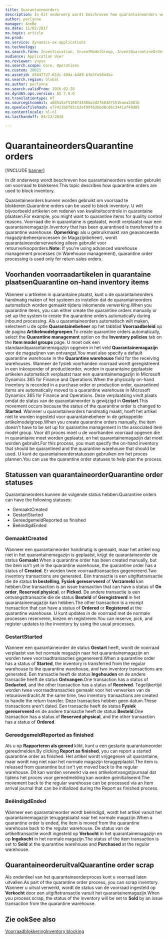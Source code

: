 ```yaml
---
title: Quarantaineorders
description: In dit onderwerp wordt beschreven hoe quarantaineorders worden gebruikt om voorraad te blokkeren.
author: perlynne
manager: AnnBe
ms.date: 11/02/2017
ms.topic: article
ms.prod: 
ms.service: dynamics-ax-applications
ms.technology: 
ms.search.form: InventLocation, InventModelGroup, InventQuarantineOrder, InventQuarantineParmEnd, InventQuarantineParmReportFinished, InventQuarantineParmStartUp, InventTrans
audience: Application User
ms.reviewer: yuyus
ms.search.scope: Core, Operations
ms.custom: 30021
ms.assetid: d5047727-653c-49da-b489-6fd3fe50445e
ms.search.region: Global
ms.author: perlynne
ms.search.validFrom: 2016-02-28
ms.dyn365.ops.version: AX 7.0.0
ms.translationtype: HT
ms.sourcegitcommit: a8b5a5af5108744406a3d2fb84d7151baea2481b
ms.openlocfilehash: e77411bbfd5cb2ef09f63bbd0cd6c3441af49d05
ms.contentlocale: nl-nl
ms.lasthandoff: 04/13/2018

---
```


# <a name="quarantine-orders"></a><span data-ttu-id="9f64f-103">Quarantaineorders</span><span class="sxs-lookup"><span data-stu-id="9f64f-103">Quarantine orders</span></span>

[!INCLUDE [banner](../includes/banner.md)]

<span data-ttu-id="9f64f-104">In dit onderwerp wordt beschreven hoe quarantaineorders worden gebruikt om voorraad te blokkeren.</span><span class="sxs-lookup"><span data-stu-id="9f64f-104">This topic describes how quarantine orders are used to block inventory.</span></span>

<span data-ttu-id="9f64f-105">Quarantaineorders kunnen worden gebruikt om voorraad te blokkeren.</span><span class="sxs-lookup"><span data-stu-id="9f64f-105">Quarantine orders can be used to block inventory.</span></span> <span data-ttu-id="9f64f-106">U wilt bijvoorbeeld artikelen om redenen van kwaliteitscontrole in quarantaine plaatsen.</span><span class="sxs-lookup"><span data-stu-id="9f64f-106">For example, you might want to quarantine items for quality control reasons.</span></span> <span data-ttu-id="9f64f-107">Voorraad die in quarantaine is geplaatst, wordt verplaatst naar een quarantainemagazijn.</span><span class="sxs-lookup"><span data-stu-id="9f64f-107">Inventory that has been quarantined is transferred to a quarantine warehouse.</span></span> <span data-ttu-id="9f64f-108">**Opmerking:** als u gebruikmaakt van geavanceerde magazijnbeheerprocessen (in Magazijnbeheer), wordt quarantaineorderverwerking alleen gebruikt voor retourverkooporders.</span><span class="sxs-lookup"><span data-stu-id="9f64f-108">**Note:** If you're using advanced warehouse management processes (in Warehouse management), quarantine order processing is used only for return sales orders.</span></span>

## <a name="quarantine-on-hand-inventory-items"></a><span data-ttu-id="9f64f-109">Voorhanden voorraadartikelen in quarantaine plaatsen</span><span class="sxs-lookup"><span data-stu-id="9f64f-109">Quarantine on-hand inventory items</span></span>
<span data-ttu-id="9f64f-110">Wanneer u artikelen in quarantaine plaatst, kunt u de quarantaineorders handmatig maken of het systeem zo instellen dat de quarantaineorders automatisch worden gemaakt tijdens inkomende verwerking.</span><span class="sxs-lookup"><span data-stu-id="9f64f-110">When you quarantine items, you can either create the quarantine orders manually or set up the system to create the quarantine orders automatically during inbound processing.</span></span> <span data-ttu-id="9f64f-111">Als u quarantaineorders automatisch wilt maken, selecteert u de optie **Quarantainebeheer** op het tabblad **Voorraadbeleid** op de pagina **Artikelmodelgroepen**.</span><span class="sxs-lookup"><span data-stu-id="9f64f-111">To create quarantine orders automatically, select the **Quarantine management** option on the **Inventory policies** tab on the **Item model groups** page.</span></span> <span data-ttu-id="9f64f-112">U moet ook een standaardquarantainemagazijn opgeven in het veld **Quarantainemagazijn** voor de magazijnen van ontvangst.</span><span class="sxs-lookup"><span data-stu-id="9f64f-112">You must also specify a default quarantine warehouse in the **Quarantine warehouse** field for the receiving warehouses.</span></span> <span data-ttu-id="9f64f-113">Wanneer de fysiek voorhanden voorraad wordt geregistreerd in een inkooporder of productieorder, worden in quarantaine geplaatste artikelen automatisch verplaatst naar een quarantainemagazijn in Microsoft Dynamics 365 for Finance and Operations.</span><span class="sxs-lookup"><span data-stu-id="9f64f-113">When the physically on-hand inventory is recorded in a purchase order or production order, quarantined items are automatically moved to a quarantine warehouse in Microsoft Dynamics 365 for Finance and Operations.</span></span> <span data-ttu-id="9f64f-114">Deze verplaatsing vindt plaats omdat de status van de quarantaineorder is gewijzigd in **Gestart**.</span><span class="sxs-lookup"><span data-stu-id="9f64f-114">This movement occurs because the status of the quarantine order is changed to **Started**.</span></span> <span data-ttu-id="9f64f-115">Wanneer u quarantaineorders handmatig maakt, hoeft het artikel niet te worden ingesteld voor quarantainebeheer in de gekoppelde artikelmodelgroep.</span><span class="sxs-lookup"><span data-stu-id="9f64f-115">When you create quarantine orders manually, the item doesn't have to be set up for quarantine management in the associated item model group.</span></span> <span data-ttu-id="9f64f-116">Voor dit proces moet u de voorhanden voorraad opgeven die in quarantaine moet worden geplaatst, en het quarantainemagazijn dat moet worden gebruikt.</span><span class="sxs-lookup"><span data-stu-id="9f64f-116">For this process, you must specify the on-hand inventory that should be quarantined and the quarantine warehouse that should be used.</span></span> <span data-ttu-id="9f64f-117">U kunt de quarantaineorderstatussen gebruiken om het proces plannen.</span><span class="sxs-lookup"><span data-stu-id="9f64f-117">You can use the quarantine order statuses to help plan the process.</span></span>

## <a name="quarantine-order-statuses"></a><span data-ttu-id="9f64f-118">Statussen van quarantaineorder</span><span class="sxs-lookup"><span data-stu-id="9f64f-118">Quarantine order statuses</span></span>
<span data-ttu-id="9f64f-119">Quarantaineorders kunnen de volgende status hebben:</span><span class="sxs-lookup"><span data-stu-id="9f64f-119">Quarantine orders can have the following statuses:</span></span>

-   <span data-ttu-id="9f64f-120">Gemaakt</span><span class="sxs-lookup"><span data-stu-id="9f64f-120">Created</span></span>
-   <span data-ttu-id="9f64f-121">Gestart</span><span class="sxs-lookup"><span data-stu-id="9f64f-121">Started</span></span>
-   <span data-ttu-id="9f64f-122">Gereedgemeld</span><span class="sxs-lookup"><span data-stu-id="9f64f-122">Reported as finished</span></span>
-   <span data-ttu-id="9f64f-123">Beëindigd</span><span class="sxs-lookup"><span data-stu-id="9f64f-123">Ended</span></span>

### <a name="created"></a><span data-ttu-id="9f64f-124">Gemaakt</span><span class="sxs-lookup"><span data-stu-id="9f64f-124">Created</span></span>

<span data-ttu-id="9f64f-125">Wanneer een quarantaineorder handmatig is gemaakt, maar het artikel nog niet in het quarantainemagazijn is geplaatst, krijgt de quarantaineorder de status **Gemaakt**.</span><span class="sxs-lookup"><span data-stu-id="9f64f-125">When a quarantine order has been created manually, but the item isn't yet in the quarantine warehouse, the quarantine order has a status of **Created**.</span></span> <span data-ttu-id="9f64f-126">Er worden twee voorraadtransacties gegenereerd.</span><span class="sxs-lookup"><span data-stu-id="9f64f-126">Two inventory transactions are generated.</span></span> <span data-ttu-id="9f64f-127">Eén transactie is een uitgiftetransactie die de status **In bestelling**, **Fysiek gereserveerd** of **Verzameld** kan hebben.</span><span class="sxs-lookup"><span data-stu-id="9f64f-127">One transaction is an issue transaction that can have a status of **On order**, **Reserved physical**, or **Picked**.</span></span> <span data-ttu-id="9f64f-128">De andere transactie is een ontvangsttransactie die de status **Besteld** of **Geregistreerd** in het quarantainemagazijn kan hebben.</span><span class="sxs-lookup"><span data-stu-id="9f64f-128">The other transaction is a receipt transaction that can have a status of **Ordered** or **Registered** at the quarantine warehouse.</span></span> <span data-ttu-id="9f64f-129">U kunt updates in de voorraad met de normale processen reserveren, kiezen en registreren.</span><span class="sxs-lookup"><span data-stu-id="9f64f-129">You can reserve, pick, and register updates to the inventory by using the usual processes.</span></span>

### <a name="started"></a><span data-ttu-id="9f64f-130">Gestart</span><span class="sxs-lookup"><span data-stu-id="9f64f-130">Started</span></span>

<span data-ttu-id="9f64f-131">Wanneer een quarantaineorder de status **Gestart** heeft, wordt de voorraad verplaatst van het normale magazijn naar het quarantainemagazijn en worden twee voorraadtransacties gegenereerd.</span><span class="sxs-lookup"><span data-stu-id="9f64f-131">When a quarantine order has a status of **Started**, the inventory is transferred from the regular warehouse to the quarantine warehouse, and two inventory transactions are generated.</span></span> <span data-ttu-id="9f64f-132">Een transactie heeft de status **Ingehouden** en de andere transactie heeft de status **Ontvangen**.</span><span class="sxs-lookup"><span data-stu-id="9f64f-132">One transaction has a status of **Deducted**, and the other transaction has a status of **Received**.</span></span> <span data-ttu-id="9f64f-133">Tegelijkertijd worden twee voorraadtransacties gemaakt voor het verwerken van de retouroverdracht.</span><span class="sxs-lookup"><span data-stu-id="9f64f-133">At the same time, two inventory transactions are created to handle the return transfer.</span></span> <span data-ttu-id="9f64f-134">Deze transacties hebben geen datum.</span><span class="sxs-lookup"><span data-stu-id="9f64f-134">These transactions aren't dated.</span></span> <span data-ttu-id="9f64f-135">Een transactie heeft de status **Fysiek gereserveerd** en de andere transactie heeft de status **Besteld**.</span><span class="sxs-lookup"><span data-stu-id="9f64f-135">One transaction has a status of **Reserved physical**, and the other transaction has a status of **Ordered**.</span></span>

### <a name="reported-as-finished"></a><span data-ttu-id="9f64f-136">Gereedgemeld</span><span class="sxs-lookup"><span data-stu-id="9f64f-136">Reported as finished</span></span>

<span data-ttu-id="9f64f-137">Als u op **Rapporteren als gereed** klikt, kunt u een gestarte quarantaineorder gereedmelden.</span><span class="sxs-lookup"><span data-stu-id="9f64f-137">By clicking **Report as finished**, you can report a started quarantine order as finished.</span></span> <span data-ttu-id="9f64f-138">Het artikel wordt vrijgegeven uit quarantaine, maar wordt nog niet naar het normale magazijn teruggeplaatst.</span><span class="sxs-lookup"><span data-stu-id="9f64f-138">The item is released from quarantine but isn't yet moved back to the regular warehouse.</span></span> <span data-ttu-id="9f64f-139">Dit kan worden verwerkt via een artikelontvangstjournaal dat tijdens het proces voor gereedmelding kan worden geïnitialiseerd.</span><span class="sxs-lookup"><span data-stu-id="9f64f-139">The movement back to the regular warehouse can be processed via an Item arrival journal that can be initialized during the Report as finished process.</span></span>

### <a name="ended"></a><span data-ttu-id="9f64f-140">Beëindigd</span><span class="sxs-lookup"><span data-stu-id="9f64f-140">Ended</span></span>

<span data-ttu-id="9f64f-141">Wanneer een quarantaineorder wordt beëindigd, wordt het artikel vanuit het quarantainemagazijn teruggeplaatst naar het normale magazijn.</span><span class="sxs-lookup"><span data-stu-id="9f64f-141">When a quarantine order is ended, the item is moved from the quarantine warehouse back to the regular warehouse.</span></span> <span data-ttu-id="9f64f-142">De status van de artikeltransactie wordt ingesteld op **Verkocht** in het quarantainemagazijn en op **Ingekocht** in het normale magazijn.</span><span class="sxs-lookup"><span data-stu-id="9f64f-142">The status of the item transaction is set to **Sold** at the quarantine warehouse and **Purchased** at the regular warehouse.</span></span>

## <a name="quarantine-order-scrap"></a><span data-ttu-id="9f64f-143">Quarantaineorderuitval</span><span class="sxs-lookup"><span data-stu-id="9f64f-143">Quarantine order scrap</span></span>
<span data-ttu-id="9f64f-144">Als onderdeel van het quarantaineorderproces kunt u voorraad laten uitvallen.</span><span class="sxs-lookup"><span data-stu-id="9f64f-144">As part of the quarantine order process, you can scrap inventory.</span></span> <span data-ttu-id="9f64f-145">Wanneer u uitval verwerkt, wordt de status van de voorraad ingesteld op **Verkocht** door een uitgiftetransactie vanuit het quarantainemagazijn.</span><span class="sxs-lookup"><span data-stu-id="9f64f-145">When you process scrap, the status of the inventory will be set to **Sold** by an issue transaction from the quarantine warehouse.</span></span>

<a name="see-also"></a><span data-ttu-id="9f64f-146">Zie ook</span><span class="sxs-lookup"><span data-stu-id="9f64f-146">See also</span></span>
--------

[<span data-ttu-id="9f64f-147">Voorraadblokkering</span><span class="sxs-lookup"><span data-stu-id="9f64f-147">Inventory blocking</span></span>](inventory-blocking.md)

